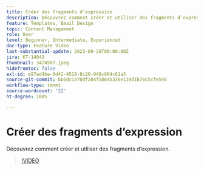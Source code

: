 ```yaml
---
title: Créer des fragments d’expression
description: Découvrez comment créer et utiliser des fragments d’expression.
feature: Templates, Email Design
topic: Content Management
role: User
level: Beginner, Intermediate, Experienced
doc-type: Feature Video
last-substantial-update: 2023-09-28T00:00:00Z
jira: KT-14043
thumbnail: 3424587.jpeg
hidefromtoc: false
exl-id: e97ad4be-0d42-4516-8c20-948c604c61a3
source-git-commit: bb6dc1a70df284f58645336e139d1b78c5cfe590
workflow-type: tm+mt
source-wordcount: '22'
ht-degree: 100%

---
```


# Créer des fragments d’expression

Découvrez comment créer et utiliser des fragments d’expression.

>[!VIDEO](https://video.tv.adobe.com/v/3424587/?learn=on)
